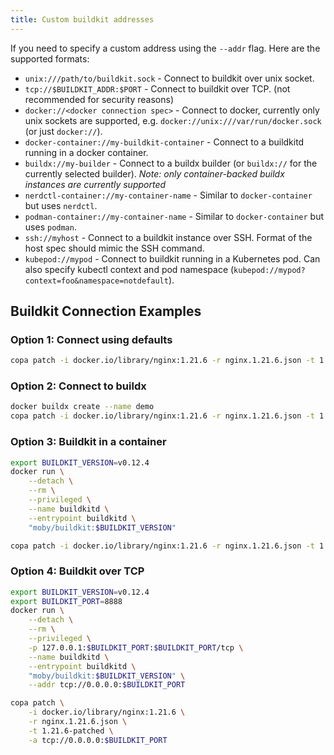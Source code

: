 ```yaml
---
title: Custom buildkit addresses
---
```


If you need to specify a custom address using the `--addr` flag. Here are the supported formats:

- `unix:///path/to/buildkit.sock` - Connect to buildkit over unix socket.
- `tcp://$BUILDKIT_ADDR:$PORT` - Connect to buildkit over TCP. (not recommended for security reasons)
- `docker://<docker connection spec>` - Connect to docker, currently only unix sockets are supported, e.g. `docker://unix:///var/run/docker.sock` (or just `docker://`).
- `docker-container://my-buildkit-container` - Connect to a buildkitd running in a docker container.
- `buildx://my-builder` - Connect to a buildx builder (or `buildx://` for the currently selected builder). *Note: only container-backed buildx instances are currently supported*
- `nerdctl-container://my-container-name` - Similar to `docker-container` but uses `nerdctl`.
- `podman-container://my-container-name` - Similar to `docker-container` but uses `podman`.
- `ssh://myhost` - Connect to a buildkit instance over SSH. Format of the host spec should mimic the SSH command.
- `kubepod://mypod` - Connect to buildkit running in a Kubernetes pod. Can also specify kubectl context and pod namespace (`kubepod://mypod?context=foo&namespace=notdefault`).

## Buildkit Connection Examples

### Option 1: Connect using defaults

```bash
copa patch -i docker.io/library/nginx:1.21.6 -r nginx.1.21.6.json -t 1.21.6-patched
```

### Option 2: Connect to buildx

```bash
docker buildx create --name demo
copa patch -i docker.io/library/nginx:1.21.6 -r nginx.1.21.6.json -t 1.21.6-patched --addr buildx://demo
```

### Option 3: Buildkit in a container

```bash
export BUILDKIT_VERSION=v0.12.4
docker run \
    --detach \
    --rm \
    --privileged \
    --name buildkitd \
    --entrypoint buildkitd \
    "moby/buildkit:$BUILDKIT_VERSION"

copa patch -i docker.io/library/nginx:1.21.6 -r nginx.1.21.6.json -t 1.21.6-patched --addr docker-container://buildkitd
```

### Option 4: Buildkit over TCP

```bash
export BUILDKIT_VERSION=v0.12.4
export BUILDKIT_PORT=8888
docker run \
    --detach \
    --rm \
    --privileged \
    -p 127.0.0.1:$BUILDKIT_PORT:$BUILDKIT_PORT/tcp \
    --name buildkitd \
    --entrypoint buildkitd \
    "moby/buildkit:$BUILDKIT_VERSION" \
    --addr tcp://0.0.0.0:$BUILDKIT_PORT

copa patch \
    -i docker.io/library/nginx:1.21.6 \
    -r nginx.1.21.6.json \
    -t 1.21.6-patched \
    -a tcp://0.0.0.0:$BUILDKIT_PORT
```
